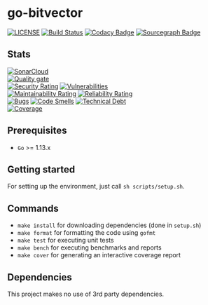 # go-bitvector

[![LICENSE](https://img.shields.io/badge/license-MIT-orange.svg)](LICENSE)
[![Build Status](https://travis-ci.com/HeikoAlexanderWeber/go-bitvector.svg?token=jLWKSu6GaoZv38y9JzqL&branch=master)](https://travis-ci.com/HeikoAlexanderWeber/go-bitvector)
[![Codacy Badge](https://api.codacy.com/project/badge/Grade/c6a5c39e7bd042389370b22a3c98959f)](https://www.codacy.com/app/HeikoAlexanderWeber/go-bitvector?utm_source=github.com&amp;utm_medium=referral&amp;utm_content=HeikoAlexanderWeber/go-bitvector&amp;utm_campaign=Badge_Grade)
[![Sourcegraph Badge](https://sourcegraph.com/github.com/HeikoAlexanderWeber/go-bitvector/-/badge.svg)](https://sourcegraph.com/github.com/HeikoAlexanderWeber/go-bitvector?badge)

## Stats

[![SonarCloud](https://sonarcloud.io/images/project_badges/sonarcloud-black.svg)](https://sonarcloud.io/dashboard?id=HeikoAlexanderWeber.go-bitvector)\
[![Quality gate](https://sonarcloud.io/api/project_badges/quality_gate?project=HeikoAlexanderWeber.go-bitvector)](https://sonarcloud.io/dashboard?id=HeikoAlexanderWeber.go-bitvector)\
[![Security Rating](https://sonarcloud.io/api/project_badges/measure?project=HeikoAlexanderWeber.go-bitvector&metric=security_rating)](https://sonarcloud.io/dashboard?id=HeikoAlexanderWeber.go-bitvector)
[![Vulnerabilities](https://sonarcloud.io/api/project_badges/measure?project=HeikoAlexanderWeber.go-bitvector&metric=vulnerabilities)](https://sonarcloud.io/dashboard?id=HeikoAlexanderWeber.go-bitvector)\
[![Maintainability Rating](https://sonarcloud.io/api/project_badges/measure?project=HeikoAlexanderWeber.go-bitvector&metric=sqale_rating)](https://sonarcloud.io/dashboard?id=HeikoAlexanderWeber.go-bitvector)
[![Reliability Rating](https://sonarcloud.io/api/project_badges/measure?project=HeikoAlexanderWeber.go-bitvector&metric=reliability_rating)](https://sonarcloud.io/dashboard?id=HeikoAlexanderWeber.go-bitvector)\
[![Bugs](https://sonarcloud.io/api/project_badges/measure?project=HeikoAlexanderWeber.go-bitvector&metric=bugs)](https://sonarcloud.io/dashboard?id=HeikoAlexanderWeber.go-bitvector)
[![Code Smells](https://sonarcloud.io/api/project_badges/measure?project=HeikoAlexanderWeber.go-bitvector&metric=code_smells)](https://sonarcloud.io/dashboard?id=HeikoAlexanderWeber.go-bitvector)
[![Technical Debt](https://sonarcloud.io/api/project_badges/measure?project=HeikoAlexanderWeber.go-bitvector&metric=sqale_index)](https://sonarcloud.io/dashboard?id=HeikoAlexanderWeber.go-bitvector)\
[![Coverage](https://sonarcloud.io/api/project_badges/measure?project=HeikoAlexanderWeber.go-bitvector&metric=coverage)](https://sonarcloud.io/dashboard?id=HeikoAlexanderWeber.go-bitvector)

## Prerequisites

* `Go` >= 1.13.x

## Getting started

For setting up the environment, just call `sh scripts/setup.sh`.

## Commands

* `make install` for downloading dependencies (done in `setup.sh`)
* `make format` for formatting the code using `gofmt`
* `make test` for executing unit tests
* `make bench` for executing benchmarks and reports
* `make cover` for generating an interactive coverage report

## Dependencies

This project makes no use of 3rd party dependencies.
